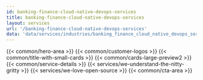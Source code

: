 ```yaml
---
id: banking-finance-cloud-native-devops-services
title: banking-finance-cloud-native-devops-services
layout: services
url: '/banking-finance-cloud-native-devops-services'
data: 'data/services/industries/banking_finance_cloud_native_devops_services.json'
---
```

{{< common/hero-area >}}
{{< common/customer-logos >}}
{{< common/title-with-small-cards >}}
{{< common/cards-large-preview2 >}}
{{< common/service-details >}}
{{< services/we-understand-the-nitty-gritty >}}
{{< services/we-love-open-source >}}
{{< common/cta-area >}}




